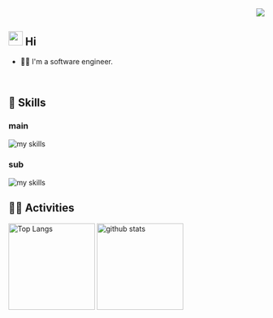 <!-- 1. GitHub usernameを変更 -->
<div align="right">
  <img src="https://komarev.com/ghpvc/?username=okstilo" />
</div>


<!-- 2. プロフィールや連絡先を変更 -->
## <img src="https://media.giphy.com/media/hvRJCLFzcasrR4ia7z/giphy.gif" width="28"> Hi

- 🧑‍💻 I'm a software engineer.
<br>

<!-- 3. 好きな技術スタックに変更 -->
<!-- ライトモート：theme=light, ダークモート：theme=dark -->
<!-- アイコンの選択肢一覧：https://arc.net/l/quote/zizyykfh -->
## 🌱 Skills

### main

<img alt="my skills" src="https://skillicons.dev/icons?theme=dark&i=swift,ruby,rails" />
<br>

### sub

<img alt="my skills" src="https://skillicons.dev/icons?theme=dark&perline=5&i=html,css,js,ts,react,figma,py" />
<br>


<!-- 4. GitHub usernameを変更, 2箇所 -->
<!-- ライトモート：theme=light, ダークモート：theme=vue-dark  -->
## 🏃‍♀️ Activities
<div align="left"> 
  <img alt="Top Langs" height="170px" src="https://github-readme-stats.vercel.app/api?username=okstilo&theme=vue-dark&layout=compact" />
  <img alt="github stats" height="170px" src="https://github-readme-stats.vercel.app/api/top-langs/?username=okstilo&theme=vue-dark&layout=compact" />
</div>


<!--
**okstilo/okstilo** is a ✨ _special_ ✨ repository because its `README.md` (this file) appears on your GitHub profile.

Here are some ideas to get you started:

- 🔭 I’m currently working on ...
- 🌱 I’m currently learning ...
- 👯 I’m looking to collaborate on ...
- 🤔 I’m looking for help with ...
- 💬 Ask me about ...
- 📫 How to reach me: ...
- 😄 Pronouns: ...
- ⚡ Fun fact: ...
-->
